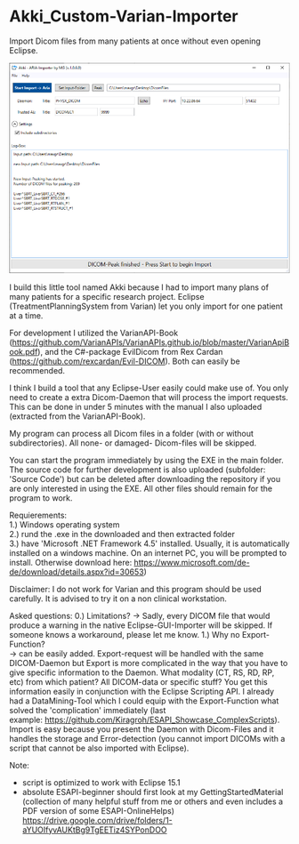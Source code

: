 # Akki_Custom-Varian-Importer
Import Dicom files from many patients at once without even opening Eclipse.

![Test Image 6](https://github.com/Kiragroh/Akki_Custom-Varian-Importer/blob/main/Akki_ARIA_Importer_MG/GUI-screenshot.PNG)

I build this little tool named Akki because I had to import many plans of many patients for a specific research project. Eclipse (TreatmentPlanningSystem from Varian) let you only import for one patient at a time.  

For development I utilized the VarianAPI-Book (https://github.com/VarianAPIs/VarianAPIs.github.io/blob/master/VarianApiBook.pdf), and the C#-package EvilDicom from Rex Cardan (https://github.com/rexcardan/Evil-DICOM). Both can easily be recommended.  

I think I build a tool that any Eclipse-User easily could make use of. You only need to create a extra Dicom-Daemon that will process the import requests. This can be done in under 5 minutes with the manual I also uploaded (extracted from the VarianAPI-Book).  

My program can process all Dicom files in a folder (with or without subdirectories). All none- or damaged- Dicom-files will be skipped.  

You can start the program immediately by using the EXE in the main folder. The source code for further development is also uploaded (subfolder: 'Source Code') but can be deleted after downloading the repository if you are only interested in using the EXE. All other files should remain for the program to work.  

Requierements:  
1.) Windows operating system  
2.) rund the .exe in the downloaded and then extracted folder  
3.) have 'Microsoft .NET Framework 4.5' installed. Usually, it is automatically installed on a windows machine. On an internet PC, you will be prompted to install. Otherwise download here: https://www.microsoft.com/de-de/download/details.aspx?id=30653)  

Disclaimer: I do not work for Varian and this program should be used carefully. It is advised to try it on a non clinical workstation.

Asked questions: 
0.) Limitations?
-> Sadly, every DICOM file that would produce a warning in the native Eclipse-GUI-Importer will be skipped. If someone knows a workaround, please let me know.
1.) Why no Export-Function?  
-> can be easily added. Export-request will be handled with the same DICOM-Daemon but Export is more complicated in the way that you have to give specific information to the Daemon. What modality (CT, RS, RD, RP, etc) from which patient? All DICOM-data or specific stuff? You get this information easily in conjunction with the Eclipse Scripting API. I already had a DataMining-Tool which I could equip with the Export-Function what solved the 'complication' immediately (last example: https://github.com/Kiragroh/ESAPI_Showcase_ComplexScripts). Import is easy because you present the Daemon with Dicom-Files and it handles the storage and Error-detection (you cannot import DICOMs with a script that cannot be also imported with Eclipse).

Note:
- script is optimized to work with Eclipse 15.1
- absolute ESAPI-beginner should first look at my GettingStartedMaterial (collection of many helpful stuff from me or others and even includes a PDF version of some ESAPI-OnlineHelps)
https://drive.google.com/drive/folders/1-aYUOIfyvAUKtBg9TgEETiz4SYPonDOO

